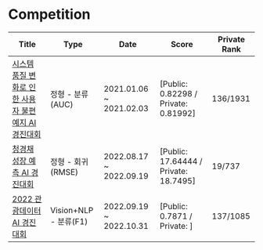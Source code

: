 # Competition


| Title | Type | Date | Score | Private Rank|
|---|---|---|---|---|
| [시스템 품질 변화로 인한 사용자 불편 예지 AI 경진대회](https://dacon.io/competitions/official/235687/overview/description) | 정형 - 분류(AUC) | 2021.01.06 ~ 2021.02.03 | [Public: 0.82298 / Private: 0.81992] | 136/1931 |
| [청경채 성장 예측 AI 경진대회](https://dacon.io/competitions/official/235961/overview/description) | 정형 - 회귀(RMSE) | 2022.08.17 ~ 2022.09.19 | [Public: 17.64444 / Private: 18.7495] | 19/737 |
| [2022 관광데이터 AI 경진대회](https://dacon.io/competitions/official/235978/overview/description) | Vision+NLP - 분류(F1) |  2022.09.19 ~ 2022.10.31 | [Public: 0.7871 / Private: ] | 137/1085 |



